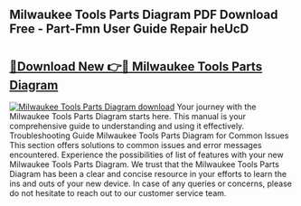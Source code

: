 ## Milwaukee Tools Parts Diagram PDF Download Free - Part-Fmn User Guide Repair heUcD

# <h2><a href="http://dfjb45z.blite.top/?on=Milwaukee+Tools+Parts+Diagram">🔗Download New 👉🔴 Milwaukee Tools Parts Diagram</a></h2>

[![Milwaukee Tools Parts Diagram download](https://i.imgur.com/lujVjoI.png)](http://dfjb45z.blite.top/?on=Milwaukee+Tools+Parts+Diagram)
Your journey with the Milwaukee Tools Parts Diagram starts here. This manual is your comprehensive guide to understanding and using it effectively. Troubleshooting Guide Milwaukee Tools Parts Diagram for Common Issues This section offers solutions to common issues and error messages encountered. Experience the possibilities of list of features with your new Milwaukee Tools Parts Diagram. We trust that the Milwaukee Tools Parts Diagram has been a clear and concise resource in your efforts to learn the ins and outs of your new device. In case of any queries or concerns, please do not hesitate to reach out to our customer service team.
